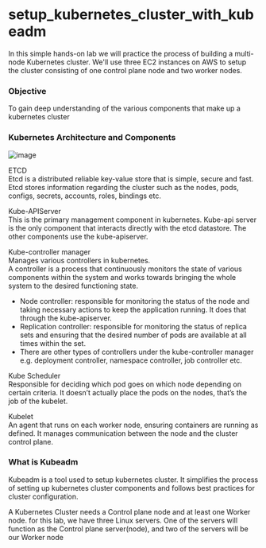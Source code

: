 # setup_kubernetes_cluster_with_kubeadm
In this simple hands-on lab we will practice the process of building a multi-node Kubernetes cluster. We'll use three EC2 instances on AWS to setup the cluster consisting of one control plane node and two worker nodes. <br>

### Objective
To gain deep understanding of the various components that make up a kubernetes cluster <br>

### Kubernetes Architecture and Components
![image](https://github.com/user-attachments/assets/cd4b735a-3b92-42e1-97c8-427ae76e80f2) <br>

ETCD <br>
Etcd is a distributed reliable key-value store that is simple, secure and fast. Etcd stores information regarding the cluster such as the nodes, pods, configs, secrets, accounts, roles, bindings etc. <br>

Kube-APIServer <br>
This is the primary management component in kubernetes. Kube-api server is the only component that interacts directly with the etcd datastore. The other components use the kube-apiserver. <br>

Kube-controller manager <br>
Manages various controllers in kubernetes. <br>
A controller is a process that continuously monitors the state of various components within the system and works towards bringing the whole system to the desired functioning state. <br>
- Node controller: responsible for monitoring the status of the node and taking necessary actions to keep the application running. It does that through the kube-apiserver. <br>
- Replication controller: responsible for monitoring the status of replica sets and ensuring that the desired number of pods are available at all times within the set. <br>
- There are other types of controllers under the kube-controller manager e.g. deployment controller, namespace controller, job controller etc. <br>

Kube Scheduler <br>
Responsible for deciding which pod goes on which node depending on certain criteria. It doesn’t actually place the pods on the nodes, that’s the job of the kubelet. <br>

Kubelet <br>
An agent that runs on each worker node, ensuring containers are running as defined. It manages communication between the node and the cluster control plane. <br>




### What is Kubeadm 
Kubeadm is a tool used to setup kubernetes cluster. It simplifies the process of setting up kubernetes cluster components and follows best practices for cluster configuration. <br>


A Kubernetes Cluster needs a Control plane node and at least one Worker node. for this lab, we have three Linux servers. One of the servers will function as the Control plane server(node), and two of the servers will be our Worker node
